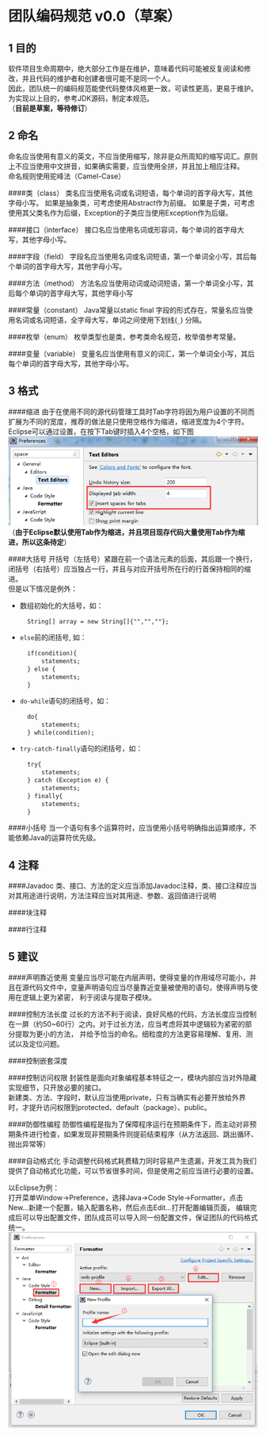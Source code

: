  团队编码规范 v0.0（草案）
======================

1 目的
-------

软件项目生命周期中，绝大部分工作是在维护，意味着代码可能被反复阅读和修改，并且代码的维护者和创建者很可能不是同一个人。  
因此，团队统一的编码规范能使代码整体风格更一致，可读性更高，更易于维护。
为实现以上目的，参考JDK源码，制定本规范。  
（**目前是草案，等待修订**）

2 命名
------

命名应当使用有意义的英文，不应当使用缩写，除非是众所周知的缩写词汇。原则上不应当使用中文拼音，如果确实需要，应当使用全拼，并且加上相应注释。  
命名规则使用驼峰法（Camel-Case）

####类（class）
类名应当使用名词或名词短语，每个单词的首字母大写，其他字母小写。
如果是抽象类，可考虑使用Abstract作为前缀。
如果是子类，可考虑使用其父类名作为后缀，Exception的子类应当使用Exception作为后缀。

####接口（interface）
接口名应当使用名词或形容词，每个单词的首字母大写，其他字母小写。

####字段（field）
字段名应当使用名词或名词短语，第一个单词全小写，其后每个单词的首字母大写，其他字母小写。

####方法（method）
方法名应当使用动词或动词短语，第一个单词全小写，其后每个单词的首字母大写，其他字母小写

####常量（constant）
Java常量以static final 字段的形式存在，常量名应当使用名词或名词短语，全字母大写，单词之间使用下划线(`_`) 分隔。

####枚举（enum）
枚举类型也是类，参考类命名规范，枚举值参考常量。

####变量（variable）
变量名应当使用有意义的词汇，第一个单词全小写，其后每个单词的首字母大写，其他字母小写。


3 格式
-------

####缩进
由于在使用不同的源代码管理工具时Tab字符将因为用户设置的不同而扩展为不同的宽度，推荐的做法是只使用空格作为缩进，缩进宽度为4个字符。  
Eclipse可以通过设置，在按下Tab键时插入4个空格，如下图
![](eclipse-insert-space-for-tabs.png)  
（**由于Eclipse默认使用Tab作为缩进，并且项目现存代码大量使用Tab作为缩进，所以这条待定**）

####大括号
开括号（左括号）紧跟在前一个语法元素的后面，其后跟一个换行，闭括号（右括号）应当独占一行，并且与对应开括号所在行的行首保持相同的缩进。  
但是以下情况是例外：  

* 数组初始化的大括号，如：  
		
		String[] array = new String[]{"","",""};  
		
* `else`前的闭括号, 如：   
		
		if(condition){
			statements;
		} else {
			statements;
		}

* `do-while`语句的闭括号，如：  

		do{
			statements;
		} while(condition);

* `try-catch-finally`语句的闭括号，如：  

		try{
			statements;
		} catch (Exception e) {
			statements;
		} finally{
			statements;
		}

####小括号
当一个语句有多个运算符时，应当使用小括号明确指出运算顺序，不能依赖Java的运算符优先级。

4 注释
-----
####Javadoc
类、接口、方法的定义应当添加Javadoc注释，类、接口注释应当对其用途进行说明，方法注释应当对其用途、参数、返回值进行说明

####块注释


####行注释

5 建议
-------

####声明靠近使用
变量应当尽可能在内层声明，使得变量的作用域尽可能小，并且在源代码文件中，变量声明语句应当尽量靠近变量被使用的语句，使得声明与使用在逻辑上更为紧密，
利于阅读与提取子模块。

####控制方法长度
过长的方法不利于阅读，良好风格的代码，方法长度应当控制在一屏（约50~60行）之内。对于过长方法，应当考虑将其中逻辑较为紧密的部分提取为更小的方法，
并给予恰当的命名。细粒度的方法更容易理解、复用、测试以及定位问题。

####控制嵌套深度

####控制访问权限
封装性是面向对象编程基本特征之一，模块内部应当对外隐藏实现细节，只开放必要的接口。  
新建类、方法、字段时，默认应当使用private，只有当确实有必要开放给外界时，才提升访问权限到protected、default（package）、public。

####防御性编程
防御性编程是指为了保障程序运行在预期条件下，而主动对非预期条件进行检查，如果发现非预期条件则提前结束程序（从方法返回、跳出循环、抛出异常等）

####自动格式化
手动调整代码格式耗费精力同时容易产生遗漏，开发工具为我们提供了自动格式化功能，可以节省很多时间，但是使用之前应当进行必要的设置。  

以Eclipse为例：  
打开菜单Window->Preference，选择Java->Code Style->Formatter，点击New...新建一个配置，输入配置名称，然后点击Edit...打开配置编辑页面，
编辑完成后可以导出配置文件，团队成员可以导入同一份配置文件，保证团队的代码格式统一。  
![](eclipse-formatter.png)  

